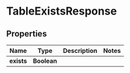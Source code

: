 

# TableExistsResponse


## Properties

| Name | Type | Description | Notes |
|------------ | ------------- | ------------- | -------------|
|**exists** | **Boolean** |  |  |



